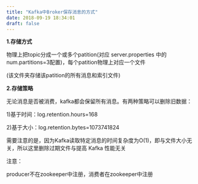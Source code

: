 ```yaml
---
title: "Kafka中Broker保存消息的方式"
date: 2018-09-19 18:34:01
draft: false
---
```

**1.存储方式**

物理上把topic分成一个或多个patition(对应 server.properties 中的num.partitions=3配置)，每个patition物理上对应一个文件

(该文件夹存储该patition的所有消息和索引文件)

**2.存储策略**

无论消息是否被消费，kafka都会保留所有消息。有两种策略可以删除旧数据：

1)基于时间：log.retention.hours=168

2)基于大小：log.retention.bytes=1073741824

需要注意的是，因为Kafka读取特定消息的时间复杂度为O(1)，即与文件大小无关，所以这里删除过期文件与提高 Kafka 性能无关

注意：

producer不在zookeeper中注册，消费者在zookeeper中注册